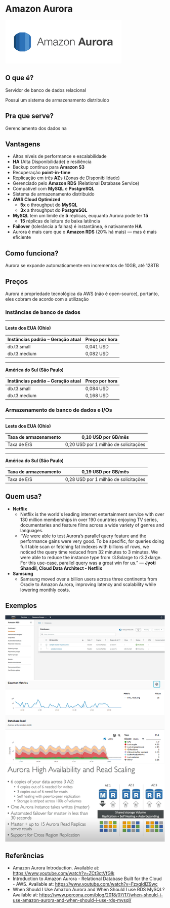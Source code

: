 # Amazon Aurora

![Amazon Aurora](../../assets/images/amazon-aurora.png)

## O que é?

Servidor de banco de dados relacional

Possui um sistema de armazenamento distribuído 

## Pra que serve?

Gerenciamento dos dados na

## Vantagens

- Altos níveis de performance e escalabilidade
- **HA** (Alta Disponibilidade) e resiliência
- Backup contínuo para **Amazon S3**
- Recuperação **point-in-time**
- Replicação em três **AZ**s (Zonas de Disponibilidade)
- Gerenciado pelo **Amazon RDS** (Relational Database Service)
- Compatível com **MySQL** e **PostgreSQL**
- Sistema de armazenamento distribuído
- **AWS Cloud Optimized**
    - **5x** o throughput do **MySQL**
    - **3x** a throughput do **PostgreSQL**
- **MySQL** tem um limite de **5** réplicas, euquanto Aurora pode ter **15**
    - **15** réplicas de leitura de baixa latência
- **Failover** (tolerância a falhas) é instantânea, é nativamente **HA**
- Aurora é mais caro que o **Amazon RDS** (20% há mais) — mas é mais eficiente

## Como funciona?

Aurora se expande automaticamente em incrementos de 10GB, até 128TB


## Preços

Aurora é propriedade tecnológica da AWS (não é open-source), portanto, eles cobram de acordo com a utilização

### Instâncias de banco de dados

---
**Leste dos EUA (Ohio)**

Instâncias padrão – Geração atual | Preço por hora
------------ | -------------
db.t3.small	 | 0,041 USD
db.t3.medium | 0,082 USD

---
**América do Sul (São Paulo)**

Instâncias padrão – Geração atual | Preço por hora
------------ | -------------
db.t3.small	 | 0,084 USD
db.t3.medium | 0,168 USD

### Armazenamento de banco de dados e I/Os

---
**Leste dos EUA (Ohio)**

Taxa de armazenamento | 0,10 USD por GB/mês
------------ | -------------
Taxa de E/S  | 0,20 USD por 1 milhão de solicitações

---
**América do Sul (São Paulo)**

Taxa de armazenamento | 0,19 USD por GB/mês
------------ | -------------
Taxa de E/S	| 0,28 USD por 1 milhão de solicitações

## Quem usa?

- **Netflix**
    - Netflix is the world's leading internet entertainment service with over 130 million memberships in over 190 countries enjoying TV series, documentaries and feature films across a wide variety of genres and languages.
    - “We were able to test Aurora’s parallel query feature and the performance gains were very good. To be specific, for queries doing full table scan or fetching fat indexes with billions of rows, we noticed the query time reduced from 32 minutes to 3 minutes. We were able to reduce the instance type from r3.8xlarge to r3.2xlarge. For this use-case, parallel query was a great win for us.” — **Jyoti Shandil, Cloud Data Architect - Netflix**
- **Samsung**
    - Samsung moved over a billion users across three continents from Oracle to Amazon Aurora, improving latency and scalability while lowering monthly costs.

## Exemplos

![Printscreen 1](../../assets/images/printscreen-1.png)
![Printscreen 2](../../assets/images/printscreen-2.png)
![Printscreen 2](../../assets/images/ha-and-scaling.png)

## Referências

- Amazon Aurora Introduction. Available at: https://www.youtube.com/watch?v=ZCt3ctVfGIk
- Introduction to Amazon Aurora - Relational Database Built for the Cloud - AWS. Available at: https://www.youtube.com/watch?v=FzxqIdIZ9wc
- When Should I Use Amazon Aurora and When Should I use RDS MySQL? Available at: https://www.percona.com/blog/2018/07/17/when-should-i-use-amazon-aurora-and-when-should-i-use-rds-mysql/